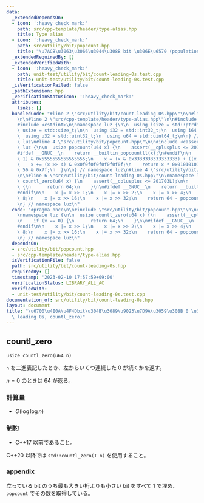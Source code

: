 ```yaml
---
data:
  _extendedDependsOn:
  - icon: ':heavy_check_mark:'
    path: src/cpp-template/header/type-alias.hpp
    title: Type alias
  - icon: ':heavy_check_mark:'
    path: src/utility/bit/popcount.hpp
    title: "\u7ACB\u3063\u3066\u3044\u308B bit \u306E\u6570 (population count, popcount)"
  _extendedRequiredBy: []
  _extendedVerifiedWith:
  - icon: ':heavy_check_mark:'
    path: unit-test/utility/bit/count-leading-0s.test.cpp
    title: unit-test/utility/bit/count-leading-0s.test.cpp
  _isVerificationFailed: false
  _pathExtension: hpp
  _verificationStatusIcon: ':heavy_check_mark:'
  attributes:
    links: []
  bundledCode: "#line 2 \"src/utility/bit/count-leading-0s.hpp\"\n\n#line 2 \"src/utility/bit/popcount.hpp\"\
    \n\n#line 2 \"src/cpp-template/header/type-alias.hpp\"\n\n#include <cstddef>\n\
    #include <cstdint>\n\nnamespace luz {\n\n  using isize = std::ptrdiff_t;\n  using\
    \ usize = std::size_t;\n\n  using i32 = std::int32_t;\n  using i64 = std::int64_t;\n\
    \  using u32 = std::uint32_t;\n  using u64 = std::uint64_t;\n\n} // namespace\
    \ luz\n#line 4 \"src/utility/bit/popcount.hpp\"\n\n#include <cassert>\n\nnamespace\
    \ luz {\n\n  usize popcount(u64 x) {\n    assert(__cplusplus <= 201703L);\n\n\
    #ifdef __GNUC__\n    return __builtin_popcountll(x);\n#endif\n\n    x -= (x >>\
    \ 1) & 0x5555555555555555;\n    x = (x & 0x3333333333333333) + ((x >> 2) & 0x3333333333333333);\n\
    \    x += (x >> 4) & 0x0f0f0f0f0f0f0f0f;\n    return x * 0x0101010101010101 >>\
    \ 56 & 0x7f;\n  }\n\n} // namespace luz\n#line 4 \"src/utility/bit/count-leading-0s.hpp\"\
    \n\n#line 6 \"src/utility/bit/count-leading-0s.hpp\"\n\nnamespace luz {\n\n  usize\
    \ countl_zero(u64 x) {\n    assert(__cplusplus <= 201703L);\n\n    if (x == 0)\
    \ {\n      return 64;\n    }\n\n#ifdef __GNUC__\n    return __builtin_clzll(x);\n\
    #endif\n\n    x |= x >> 1;\n    x |= x >> 2;\n    x |= x >> 4;\n    x |= x >>\
    \ 8;\n    x |= x >> 16;\n    x |= x >> 32;\n    return 64 - popcount(x);\n  }\n\
    \n} // namespace luz\n"
  code: "#pragma once\n\n#include \"src/utility/bit/popcount.hpp\"\n\n#include <cassert>\n\
    \nnamespace luz {\n\n  usize countl_zero(u64 x) {\n    assert(__cplusplus <= 201703L);\n\
    \n    if (x == 0) {\n      return 64;\n    }\n\n#ifdef __GNUC__\n    return __builtin_clzll(x);\n\
    #endif\n\n    x |= x >> 1;\n    x |= x >> 2;\n    x |= x >> 4;\n    x |= x >>\
    \ 8;\n    x |= x >> 16;\n    x |= x >> 32;\n    return 64 - popcount(x);\n  }\n\
    \n} // namespace luz\n"
  dependsOn:
  - src/utility/bit/popcount.hpp
  - src/cpp-template/header/type-alias.hpp
  isVerificationFile: false
  path: src/utility/bit/count-leading-0s.hpp
  requiredBy: []
  timestamp: '2023-02-10 17:57:59+09:00'
  verificationStatus: LIBRARY_ALL_AC
  verifiedWith:
  - unit-test/utility/bit/count-leading-0s.test.cpp
documentation_of: src/utility/bit/count-leading-0s.hpp
layout: document
title: "\u6700\u4E0A\u4F4Dbit\u304B\u3089\u9023\u7D9A\u3059\u308B 0 \u306E\u6570 (counting\
  \ leading 0s, countl_zero)"
---
```


## countl_zero
```
usize countl_zero(u64 n)
```

`n` を二進表記したとき、左からいくつ連続した $0$ が続くかを返す。

$n = 0$ のときは $64$ が返る。

### 計算量
- $O(\log \log n)$

### 制約
- C++17 以前であること。

C++20 以降では `std::countl_zero(T n)` を使用すること。

### appendix
立っている bit のうち最も大きい桁よりも小さい bit をすべて 1 で埋め、`popcount` でその数を取得している。
